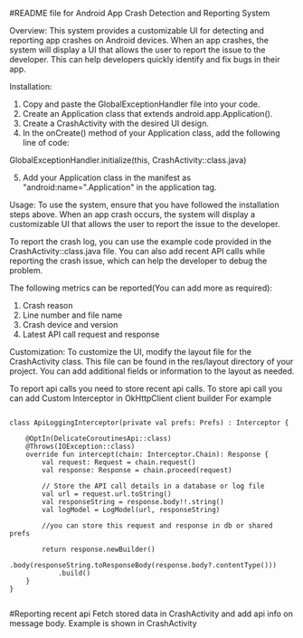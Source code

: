 #README file for Android App Crash Detection and Reporting System


Overview:
This system provides a customizable UI for detecting and reporting app crashes on Android devices. When an app crashes, the system will display a UI that allows the user to report the issue to the developer. This can help developers quickly identify and fix bugs in their app.

Installation:
1. Copy and paste the GlobalExceptionHandler file into your code.
2. Create an Application class that extends android.app.Application().
3. Create a CrashActivity with the desired UI design.
4. In the onCreate() method of your Application class, add the following line of code:

GlobalExceptionHandler.initialize(this, CrashActivity::class.java)

5. Add your Application class in the manifest as "android:name=".Application" in the application tag.

Usage:
To use the system, ensure that you have followed the installation steps above. When an app crash occurs, the system will display a customizable UI that allows the user to report the issue to the developer.

To report the crash log, you can use the example code provided in the CrashActivity::class.java file. You can also add recent API calls while reporting the crash issue, which can help the developer to debug the problem.

The following metrics can be reported(You can add more as required):
1. Crash reason
2. Line number and file name
3. Crash device and version
4. Latest API call request and response

Customization:
To customize the UI, modify the layout file for the CrashActivity class. This file can be found in the res/layout directory of your project.
You can add additional fields or information to the layout as needed.

To report api calls you need to store recent api calls.
To store api call you can add Custom Interceptor in OkHttpClient client builder
For example

```

class ApiLoggingInterceptor(private val prefs: Prefs) : Interceptor {

    @OptIn(DelicateCoroutinesApi::class)
    @Throws(IOException::class)
    override fun intercept(chain: Interceptor.Chain): Response {
        val request: Request = chain.request()
        val response: Response = chain.proceed(request)

        // Store the API call details in a database or log file
        val url = request.url.toString()
        val responseString = response.body!!.string()
        val logModel = LogModel(url, responseString)

        //you can store this request and response in db or shared prefs

        return response.newBuilder()
            .body(responseString.toResponseBody(response.body?.contentType()))
            .build()
    }
}


```

#Reporting recent api
Fetch stored data in CrashActivity and add api info on message body.
Example is shown in CrashActivity


